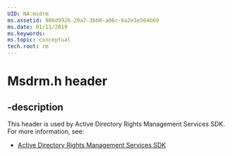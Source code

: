 ```yaml
---
UID: NA:msdrm
ms.assetid: 986d9926-20a7-3bb0-a06c-6a2e3e564b69
ms.date: 01/11/2019
ms.keywords: 
ms.topic: conceptual
tech.root: rm
---
```


# Msdrm.h header


## -description


This header is used by Active Directory Rights Management Services SDK. For more information, see:

- [Active Directory Rights Management Services SDK](../_rm/index.md)

